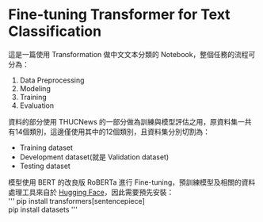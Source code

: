 # Fine-tuning Transformer for Text Classification

這是一篇使用 Transformation 做中文文本分類的 Notebook，整個任務的流程可分為：

1. Data Preprocessing 
2. Modeling
3. Training
4. Evaluation

資料的部分使用 THUCNews 的一部分做為訓練與模型評估之用，原資料集一共有14個類別，這邊僅使用其中的12個類別，且資料集分別切割為：

- Training dataset
- Development dataset(就是 Validation dataset)
- Testing dataset

模型使用 BERT 的改良版 RoBERTa 進行 Fine-tuning，預訓練模型及相關的資料處理工具來自於 [Hugging Face](https://huggingface.co/)，因此需要預先安裝：  
'''
pip install transformers[sentencepiece]  
pip install datasets
'''
